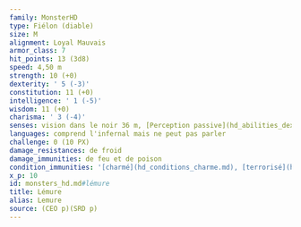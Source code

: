 ```yaml
---
family: MonsterHD
type: Fiélon (diable)
size: M
alignment: Loyal Mauvais
armor_class: 7
hit_points: 13 (3d8)
speed: 4,50 m
strength: 10 (+0)
dexterity: ' 5 (-3)'
constitution: 11 (+0)
intelligence: ' 1 (-5)'
wisdom: 11 (+0)
charisma: ' 3 (-4)'
senses: vision dans le noir 36 m, [Perception passive](hd_abilities_dexterity_perception_passive.md) 10
languages: comprend l'infernal mais ne peut pas parler
challenge: 0 (10 PX)
damage_resistances: de froid
damage_immunities: de feu et de poison
condition_immunities: '[charmé](hd_conditions_charme.md), [terrorisé](hd_conditions_terrorise.md) et [empoisonné](hd_conditions_empoisonne.md)'
x_p: 10
id: monsters_hd.md#lémure
title: Lémure
alias: Lemure
source: (CEO p)(SRD p)
---
```



